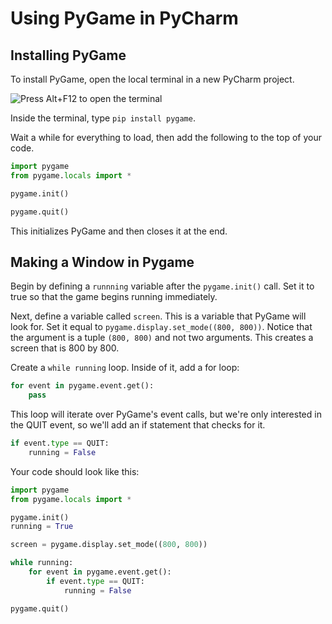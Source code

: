# Using PyGame in PyCharm

## Installing PyGame

To install PyGame, open the local terminal in a new PyCharm project.

![Press Alt+F12 to open the terminal](https://github.com/user-attachments/assets/53d80b17-9776-4b92-9302-a252d31c8338)

Inside the terminal, type `pip install pygame`.

Wait a while for everything to load, then add the following to the top of your code.

```python
import pygame
from pygame.locals import *

pygame.init()

pygame.quit()
```

This initializes PyGame and then closes it at the end.

## Making a Window in Pygame

Begin by defining a `runnning` variable after the `pygame.init()` call. Set it to true so that the game begins running immediately.

Next, define a variable called `screen`. This is a variable that PyGame will look for. Set it equal to `pygame.display.set_mode((800, 800))`. Notice that the argument is a tuple `(800, 800)` and not two arguments. This creates a screen that is 800 by 800.

Create a `while running` loop. Inside of it, add a for loop:

```python
for event in pygame.event.get():
    pass
```

This loop will iterate over PyGame's event calls, but we're only interested in the QUIT event, so we'll add an if statement that checks for it.

```python
if event.type == QUIT:
    running = False
```

Your code should look like this:

```python
import pygame
from pygame.locals import *

pygame.init()
running = True

screen = pygame.display.set_mode((800, 800))

while running:
    for event in pygame.event.get():
        if event.type == QUIT:
            running = False

pygame.quit()
```
